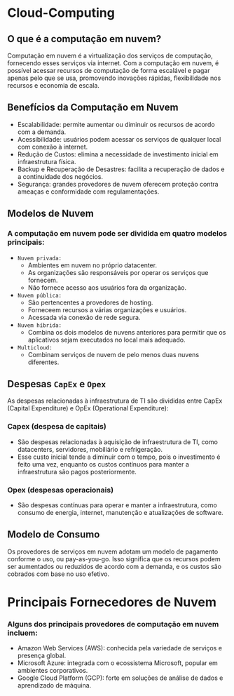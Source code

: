 # Cloud-Computing

## O que é a computação em nuvem?

Computação em nuvem é a virtualização dos serviços de computação, fornecendo esses serviços via internet. Com a computação em nuvem, é possível acessar recursos de computação de forma escalável e pagar apenas pelo que se usa, promovendo inovações rápidas, flexibilidade nos recursos e economia de escala.

## Benefícios da Computação em Nuvem
- Escalabilidade: permite aumentar ou diminuir os recursos de acordo com a demanda.
- Acessibilidade: usuários podem acessar os serviços de qualquer local com conexão à internet.
- Redução de Custos: elimina a necessidade de investimento inicial em infraestrutura física.
- Backup e Recuperação de Desastres: facilita a recuperação de dados e a continuidade dos negócios.
- Segurança: grandes provedores de nuvem oferecem proteção contra ameaças e conformidade com regulamentações.

## Modelos de Nuvem

### A computação em nuvem pode ser dividida em quatro modelos principais:
- `Nuvem privada:`
  - Ambientes em nuvem no próprio datacenter.
  - As organizações são responsáveis por operar os serviços que fornecem.
  - Não fornece acesso aos usuários fora da organização.
- `Nuvem pública:`
  -  São pertencentes a provedores de hosting.
  -  Forneceem recursos a várias organizações e usuários.
  -  Acessada via conexão de rede segura.
- `Nuvem híbrida:`
  - Combina os dois modelos de nuvens anteriores para permitir que os aplicativos sejam executados no local mais adequado.
- `Multicloud:`
  - Combinam serviços de nuvem de pelo menos duas nuvens diferentes.

## Despesas `CapEx` e `Opex`
As despesas relacionadas à infraestrutura de TI são divididas entre CapEx (Capital Expenditure) e OpEx (Operational Expenditure):

### Capex (despesa de capitais)
- São despesas relacionadas à aquisição de infraestrutura de TI, como datacenters, servidores, mobiliário e refrigeração.
- Esse custo inicial tende a diminuir com o tempo, pois o investimento é feito uma vez, enquanto os custos contínuos para manter a infraestrutura são pagos posteriormente.
  
### Opex (despesas operacionais)
- São despesas contínuas para operar e manter a infraestrutura, como consumo de energia, internet, manutenção e atualizações de software.

## Modelo de Consumo
Os provedores de serviços em nuvem adotam um modelo de pagamento conforme o uso, ou pay-as-you-go. Isso significa que os recursos podem ser aumentados ou reduzidos de acordo com a demanda, e os custos são cobrados com base no uso efetivo.

# Principais Fornecedores de Nuvem

### Alguns dos principais provedores de computação em nuvem incluem:
- Amazon Web Services (AWS): conhecida pela variedade de serviços e presença global.
- Microsoft Azure: integrada com o ecossistema Microsoft, popular em ambientes corporativos.
- Google Cloud Platform (GCP): forte em soluções de análise de dados e aprendizado de máquina.


